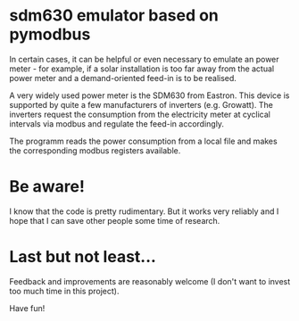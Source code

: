 # sdm630 emulator based on pymodbus

In certain cases, it can be helpful or even necessary to emulate an power meter - for example, if a solar installation is too far away from the actual power meter and a demand-oriented feed-in is to be realised. 

A very widely used power meter is the SDM630 from Eastron. This device is supported by quite a few manufacturers of inverters (e.g. Growatt). The inverters request the consumption from the electricity meter at cyclical intervals via modbus and regulate the feed-in accordingly.

The programm reads the power consumption from a local file and makes the corresponding modbus registers available.

# Be aware!
I know that the code is pretty rudimentary. But it works very reliably and I hope that I can save other people some time of research.

# Last but not least...
Feedback and improvements are reasonably welcome (I don't want to invest too much time in this project).

Have fun!
